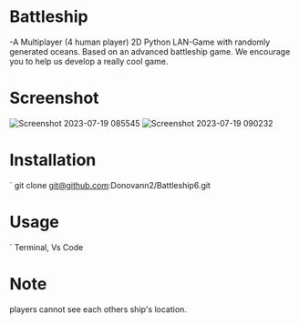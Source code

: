 # Battleship
-A Multiplayer (4 human player) 2D Python LAN-Game with randomly generated oceans. Based on an advanced battleship game. We encourage you to help us develop a really cool game.

# Screenshot
![Screenshot 2023-07-19 085545](https://github.com/Donovann2/Battleship6/assets/138690017/e2baf636-0d37-46f9-a7e8-05a53169d73c)
![Screenshot 2023-07-19 090232](https://github.com/Donovann2/Battleship6/assets/138690017/7b9efeb7-4c3e-446e-867a-56a0751ec8d5)

# Installation
` git clone git@github.com:Donovann2/Battleship6.git

# Usage
` Terminal, Vs Code

# Note
players cannot see each others ship's location.





